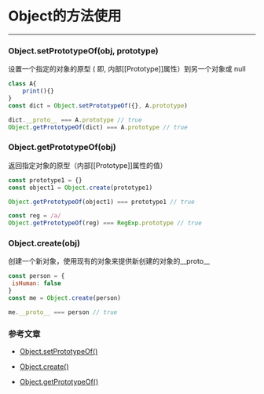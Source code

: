 # Object的方法使用

---

### Object.setPrototypeOf\(obj, prototype\)

设置一个指定的对象的原型 \( 即, 内部\[\[Prototype\]\]属性）到另一个对象或 null

```js
class A{
    print(){} 
}
const dict = Object.setPrototypeOf({}, A.prototype)

dict.__proto__ === A.prototype // true
Object.getPrototypeOf(dict) === A.prototype // true
```

### Object.getPrototypeOf\(obj\)

返回指定对象的原型（内部\[\[Prototype\]\]属性的值）

```js
const prototype1 = {}
const object1 = Object.create(prototype1)

Object.getPrototypeOf(object1) === prototype1 // true

const reg = /a/
Object.getPrototypeOf(reg) === RegExp.prototype // true
```

### Object.create\(obj\)

创建一个新对象，使用现有的对象来提供新创建的对象的\_\_proto\_\_

```js
const person = {
 isHuman: false
}
const me = Object.create(person)

me.__proto__ === person // true
```

### 参考文章

* [Object.setPrototypeOf\(\)](https://developer.mozilla.org/zh-CN/docs/Web/JavaScript/Reference/Global_Objects/Object/setPrototypeOf)

* [Object.create\(\)](https://developer.mozilla.org/zh-CN/docs/Web/JavaScript/Reference/Global_Objects/Object/create)

* [Object.getPrototypeOf\(\)](https://developer.mozilla.org/zh-CN/docs/Web/JavaScript/Reference/Global_Objects/Object/GetPrototypeOf)



